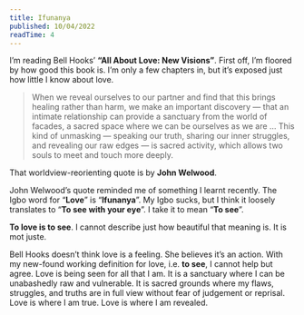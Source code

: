 ```yaml
---
title: Ifunanya
published: 10/04/2022
readTime: 4
---
```


I’m reading Bell Hooks’ **“All About Love: New Visions”**. First off, I’m floored by how good this book is. I’m only a few chapters in, but it’s exposed just how little I know about love.

> When we reveal ourselves to our partner and find that this brings healing rather than harm, we make an important discovery — that an intimate relationship can provide a sanctuary from the world of facades, a sacred space where we can be ourselves as we are … This kind of unmasking — speaking our truth, sharing our inner struggles, and revealing our raw edges — is sacred activity, which allows two souls to meet and touch more deeply.
> 

That worldview-reorienting quote is by **John Welwood**.

John Welwood’s quote reminded me of something I learnt recently. The Igbo word for “**Love**” is “**Ifunanya**”. My Igbo sucks, but I think it loosely translates to “**To see with your eye**”. I take it to mean “**To see**”.

**To love is to see**. I cannot describe just how beautiful that meaning is. It is mot juste.

Bell Hooks doesn’t think love is a feeling. She believes it’s an action. With my new-found working definition for love, i.e. **to see**, I cannot help but agree. Love is being seen for all that I am. It is a sanctuary where I can be unabashedly raw and vulnerable. It is sacred grounds where my flaws, struggles, and truths are in full view without fear of judgement or reprisal. Love is where I am true. Love is where I am revealed.